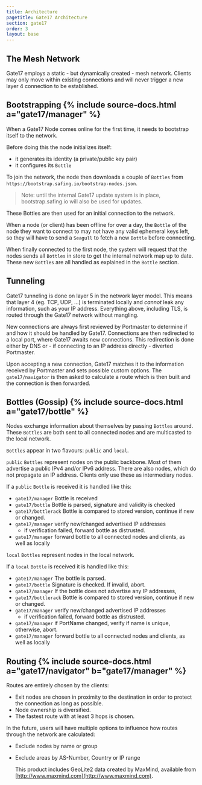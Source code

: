 ```yaml
---
title: Architecture
pagetitle: Gate17 Architecture
section: gate17
order: 3
layout: base
---
```


## The Mesh Network

Gate17 employs a static - but dynamically created - mesh network. Clients may only move within existing connections and will never trigger a new layer 4 connection to be established.

## Bootstrapping {% include source-docs.html a="gate17/manager" %}

When a Gate17 Node comes online for the first time, it needs to bootstrap itself to the network.

Before doing this the node initializes itself:
- it generates its identity (a private/public key pair)
- it configures its `Bottle`

To join the network, the node then downloads a couple of `Bottles` from `https://bootstrap.safing.io/bootstrap-nodes.json`.

> Note: until the internal Gate17 update system is in place, bootstrap.safing.io will also be used for updates.

These Bottles are then used for an initial connection to the network.

When a node (or client) has been offline for over a day, the `Bottle` of the node they want to connect to may not have any valid ephemeral keys left, so they will have to send a `Seagull` to fetch a new `Bottle` before connecting.

When finally connected to the first node, the system will request that the nodes sends all `Bottles` in store to get the internal network map up to date. These new `Bottles` are all handled as explained in the `Bottle` section.

## Tunneling

Gate17 tunneling is done on layer 5 in the network layer model. This means that layer 4 (eg. TCP, UDP, ...) is terminated locally and _cannot_ leak any information, such as your IP address. Everything above, including TLS, is routed through the Gate17 network without mangling.

New connections are always first reviewed by Portmaster to determine if and how it should be handled by Gate17. Connections are then redirected to a local port, where Gate17 awaits new connections. This redirection is done either by DNS or - if connecting to an IP address directly - diverted Portmaster.

Upon accepting a new connection, Gate17 matches it to the information received by Portmaster and sets possible custom options. The `gate17/navigator` is then asked to calculate a route which is then built and the connection is then forwarded.

## Bottles (Gossip) {% include source-docs.html a="gate17/bottle" %}

Nodes exchange information about themselves by passing `Bottles` around. These `Bottles` are both sent to all connected nodes and are multicasted to the local network.

`Bottles` appear in two flavours: `public` and `local`.

`public` `Bottles` represent nodes on the public backbone. Most of them advertise a public IPv4 and/or IPv6 address. There are also nodes, which do not propagate an IP address. Clients only use these as intermediary nodes.

If a `public` `Bottle` is received it is handled like this:

- `gate17/manager` Bottle is received
- `gate17/bottle` Bottle is parsed, signature and validity is checked
- `gate17/bottlerack` Bottle is compared to stored version, continue if new or changed.
- `gate17/manager` verify new/changed advertised IP addresses
  - if verification failed, forward bottle as distrusted.
- `gate17/manager` forward bottle to all connected nodes and clients, as well as locally

`local` `Bottles` represent nodes in the local network.

If a `local` `Bottle` is received it is handled like this:

- `gate17/manager` The bottle is parsed.
- `gate17/bottle` Signature is checked. If invalid, abort.
- `gate17/manager` If the bottle does not advertise any IP addresses,
- `gate17/bottlerack` Bottle is compared to stored version, continue if new or changed.
- `gate17/manager` verify new/changed advertised IP addresses
  - if verification failed, forward bottle as distrusted.
- `gate17/manager` if PortName changed, verify if name is unique, otherwise, abort.
- `gate17/manager` forward bottle to all connected nodes and clients, as well as locally

## Routing {% include source-docs.html a="gate17/navigator" b="gate17/manager" %}

Routes are entirely chosen by the clients:

- Exit nodes are chosen in proximity to the destination in order to protect the connection as long as possible.
- Node ownership is diversified.
- The fastest route with at least 3 hops is chosen.

In the future, users will have multiple options to influence how routes through the network are calculated:

- Exclude nodes by name or group
- Exclude areas by AS-Number, Country or IP range

    This product includes GeoLite2 data created by MaxMind, available from [http://www.maxmind.com](http://www.maxmind.com).
